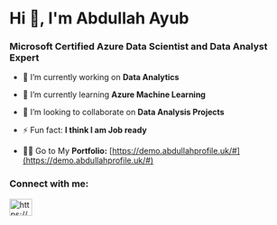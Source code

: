 <h1>Hi 👋, I'm Abdullah Ayub</h1>
<h3>Microsoft Certified Azure Data Scientist and Data Analyst Expert</h3>

- 🔭 I’m currently working on **Data Analytics**

- 🌱 I’m currently learning **Azure Machine Learning**

- 👯 I’m looking to collaborate on **Data Analysis Projects**

- ⚡ Fun fact: **I think I am Job ready**

- 👨‍💻 Go to My **Portfolio:** [https://demo.abdullahprofile.uk/#](https://demo.abdullahprofile.uk/#)


<h3 align="left">Connect with me:</h3>
<p align="left">
<a href="https://www.linkedin.com/in/abdullah-ayub/" target="blank"><img align="center" src="https://raw.githubusercontent.com/rahuldkjain/github-profile-readme-generator/master/src/images/icons/Social/linked-in-alt.svg" alt="https://www.linkedin.com/in/abdullah-ayub/" height="30" width="40" /></a>
</p>
